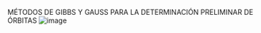 MÉTODOS DE GIBBS Y GAUSS PARA LA DETERMINACIÓN PRELIMINAR DE ÓRBITAS
![image](https://github.com/user-attachments/assets/ecf7454d-b6c3-4b38-a1e1-c448cf1f2d25)
